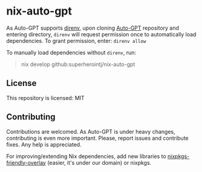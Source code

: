 # nix-auto-gpt

As Auto-GPT supports [direnv](https://github.com/nix-community/nix-direnv), upon cloning [Auto-GPT](https://github.com/Significant-Gravitas/Auto-GPT) repository and entering directory, `direnv` will request permission once to automatically load dependencies. To grant permission, enter: `direnv allow`


To manually load dependencies without `direnv`, run:

> nix develop github:superherointj/nix-auto-gpt

## License

This repository is licensed: MIT

## Contributing

Contributions are welcomed. As Auto-GPT is under heavy changes, contributing is even more important.
Please, report issues and contribute fixes. Any help is appreciated.

For improving/extending Nix dependencies, add new libraries to [nixpkgs-friendly-overlay](https://github.com/nixpkgs-friendly/nixpkgs-friendly-overlay) (easier, it's under our domain) or nixpkgs.
